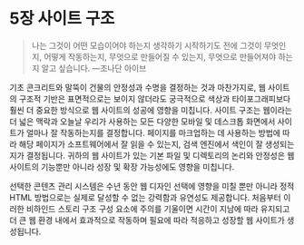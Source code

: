 # 5장 사이트 구조

> 나는 그것이 어떤 모습이어야 하는지 생각하기 시작하기도 전에 그것이 무엇인지, 어떻게 작동하는지, 무엇으로 만들어질 수 있는지, 무엇으로 만들어져야 하는지 알고 싶습니다.
> —조나단 아이브

기초 콘크리트와 말뚝이 건물의 안정성과 수명을 결정하는 것과 마찬가지로, 웹 사이트의 구조적 기반은 표면적으로는 보이지 않더라도 궁극적으로 색상과 타이포그래피보다 훨씬 더 중요한 방식으로 웹 사이트의 성공에 영향을 미칩니다. 사이트 구조는 웹이라는 더 넓은 맥락과 오늘날 우리가 사용하는 모든 다양한 모바일 및 데스크톱 화면에서 사이트가 얼마나 잘 작동하는지를 결정합니다. 페이지를 마크업하는 데 사용하는 방법에 따라 해당 페이지가 소프트웨어에서 잘 읽을 수 있는지, 검색 엔진에서 색인이 잘 생성되는지가 결정됩니다. 귀하의 웹 사이트가 있는 기본 파일 및 디렉토리의 논리와 안정성은 웹 사이트의 기능뿐만 아니라 성장 및 확장 가능성에도 영향을 미칩니다.

선택한 콘텐츠 관리 시스템은 수년 동안 웹 디자인 선택에 영향을 미칠 뿐만 아니라 정적 HTML 방법으로는 실제로 달성할 수 없는 강력함과 유연성도 제공합니다. 처음부터 이러한 비하인드 스토리 구조 구성 요소에 주의를 기울이면 시간이 지남에 따라 유지되고 더 큰 웹 환경 내에서 효과적으로 작동하며 필요에 따라 적응하고 성장할 웹 사이트가 생성됩니다.
